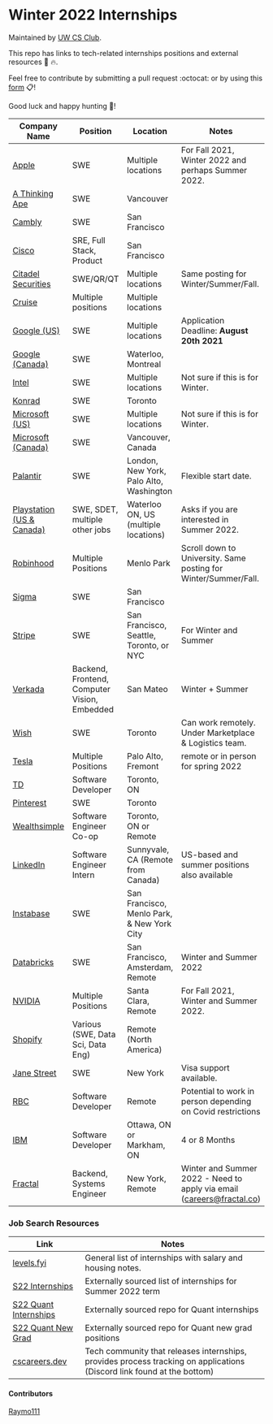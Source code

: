 # Winter 2022 Internships

Maintained by [UW CS Club](http://csclub.uwaterloo.ca/).

This repo has links to tech-related internships positions and external resources 💾 🔥.

Feel free to contribute by submitting a pull request :octocat: or by using this [form](https://forms.gle/UBYHhvhD7d8XXawe8) 📋!

Good luck and happy hunting :tada:!

| Company Name | Position | Location | Notes |
|--------------|----------|----------|-------|
| [Apple](https://jobs.apple.com/en-us/details/200253195/software-engineering-internship?team=STDNT) | SWE | Multiple locations | For Fall 2021, Winter 2022 and perhaps Summer 2022. |
| [A Thinking Ape](https://boards.greenhouse.io/athinkingape/jobs/3364340) | SWE | Vancouver | |
| [Cambly](https://jobs.lever.co/cambly/a85a325b-1992-421b-8e62-ea487a8fba0b) | SWE | San Francisco | |
| [Cisco](https://jobs.cisco.com/jobs/SearchJobs/?21178=%5B169482%5D&21178_format=6020&21180=%5B33821095%2C165%5D&21180_format=6022&21181=%5B201%2C187%5D&21181_format=6023&21183=%5B34442672%2C174%2C175%2C176%2C177%2C178%2C179%2C180%2C211849%2C181%5D&21183_format=6024&listFilterMode=1) | SRE, Full Stack, Product | San Francisco | |
| [Citadel Securities](https://www.citadelsecurities.com/careers/open-roles/roles-for-students/?keyword=Intern) | SWE/QR/QT | Multiple locations | Same posting for Winter/Summer/Fall. |
| [Cruise](https://www.getcruise.com/careers/jobs?department=2bGFusPlaxpzEPHPIb2QLK&search=intern) | Multiple positions | Multiple locations | |
| [Google (US)](https://careers.google.com/jobs/results/111556027477828294/) | SWE | Multiple locations | Application Deadline: **August 20th 2021**|
| [Google (Canada)](https://careers.google.com/jobs/results/85238117155381958/?hl=fr_FR) | SWE | Waterloo, Montreal | |
| [Intel](https://jobs.intel.com/ShowJob/Id/2872320/Software-Engineer-Undergraduate-Intern) | SWE | Multiple locations | Not sure if this is for Winter. |
| [Konrad](https://boards.greenhouse.io/konradgroup/jobs/4581834003?gh_src=56dbf40d3us) | SWE | Toronto | |
| [Microsoft (US)](https://careers.microsoft.com/students/us/en/job/1085294/Software-Engineering-Intern-Opportunities) | SWE | Multiple locations | Not sure if this is for Winter. |
| [Microsoft (Canada)](https://careers.microsoft.com/us/en/job/1116547/Software-Engineer-Winter-Co-op-Intern-Opportunities%E2%80%AF%E2%80%AF) | SWE | Vancouver, Canada | |
| [Palantir](https://jobs.lever.co/palantir/5d5ff415-8219-4e0c-9930-2d5919e90354) | SWE | London, New York, Palo Alto, Washington | Flexible start date. |
| [Playstation (US & Canada)](https://boards.greenhouse.io/sonyinteractiveentertainmentplaystation/jobs/3316438) | SWE, SDET, multiple other jobs | Waterloo ON, US (multiple locations) | Asks if you are interested in Summer 2022. |
| [Robinhood](https://robinhood.com/us/en/careers/openings/?gh_src=ed898e781us) | Multiple Positions | Menlo Park | Scroll down to University. Same posting for Winter/Summer/Fall. |
| [Sigma](https://boards.greenhouse.io/sigmacomputing/jobs/4510690003) | SWE | San Francisco | |
| [Stripe](https://stripe.com/jobs/listing/software-engineering-intern/3368543) | SWE | San Francisco, Seattle, Toronto, or NYC | For Winter and Summer |
| [Verkada](https://jobs.lever.co/verkada?department=Engineering&commitment=Intern) | Backend, Frontend, Computer Vision, Embedded | San Mateo | Winter + Summer |
| [Wish](https://jobs.smartrecruiters.com/Wish/743999766417964) | SWE | Toronto | Can work remotely. Under Marketplace & Logistics team. | 
| [Tesla](https://www.tesla.com/careers/search/?country=US&query=spring%202022) | Multiple Positions | Palo Alto, Fremont | remote or in person for spring 2022 | 
| [TD](https://sjobs.brassring.com/TGnewUI/Search/home/HomeWithPreLoad?PageType=JobDetails&partnerid=25404&siteid=5813&jobid=2838700&Codes=TD010#jobDetails=2838700_5813) | Software Developer | Toronto, ON | |
| [Pinterest](https://www.pinterestcareers.com/job/13754842/) | SWE | Toronto | | 
| [Wealthsimple](https://jobs.lever.co/wealthsimple/21442ff5-3199-4879-bcb3-2af48f33be84) | Software Engineer Co-op | Toronto, ON or Remote | | 
| [LinkedIn](https://www.linkedin.com/jobs/search/?currentJobId=2705876685&f_C=1337&f_E=1&geoId=90000084&keywords=linkedin&location=San%20Francisco%20Bay%20Area) | Software Engineer Intern | Sunnyvale, CA (Remote from Canada) | US-based and summer positions also available | 
| [Instabase](https://instabase.com/careers/#positions) | SWE | San Francisco, Menlo Park, & New York City | |
| [Databricks](https://databricks.com/company/careers/open-positions?department=universityrecruiting&location=all) | SWE | San Francisco, Amsterdam, Remote | Winter and Summer 2022 |
| [NVIDIA](https://nvidia.wd5.myworkdayjobs.com/UniversityJobs/11/refreshFacet/318c8bb6f553100021d223d9780d30be) | Multiple Positions | Santa Clara, Remote | For Fall 2021, Winter and Summer 2022. |
| [Shopify](https://www.shopify.ca/careers/search?teams%5B%5D=interns&keywords=&sort=team_asc) | Various (SWE, Data Sci, Data Eng) | Remote (North America) | |
| [Jane Street](https://www.janestreet.com/join-jane-street/position/5339546002/) | SWE | New York | Visa support available. |
| [RBC](https://jobs.rbc.com/ca/en/job/404796/Software-Developer-Winter-Student-2022-Opportunities) | Software Developer | Remote | Potential to work in person depending on Covid restrictions |
| [IBM](https://www.ibm.com/employment/#jobs?&job-search=software%20developer%20intern%204%208%20months) | Software Developer | Ottawa, ON or Markham, ON | 4 or 8 Months |
| [Fractal](https://tryfractal.notion.site/tryfractal/Fractal-Job-Board-a39b64712f094c7785f588053fc283a9) | Backend, Systems Engineer | New York, Remote | Winter and Summer 2022 - Need to apply via email (careers@fractal.co) |

### Job Search Resources
| Link | Notes |
|------|-------|
| [levels.fyi](https://www.levels.fyi/internships/) | General list of internships with salary and housing notes. |
| [S22 Internships](https://github.com/pittcsc/Summer2022-Internships) | Externally sourced list of internships for Summer 2022 term |
| [S22 Quant Internships](https://github.com/quantprep/quantinternships2022) | Externally sourced repo for Quant internships |
| [S22 Quant New Grad](https://github.com/quantprep/quantnewgrad2022) | Externally sourced repo for Quant new grad positions |
| [cscareers.dev](https://www.cscareers.dev/) | Tech community that releases internships, provides process tracking on applications (Discord link found at the bottom) |





#### Contributors
[Raymo111](https://github.com/Raymo111)
